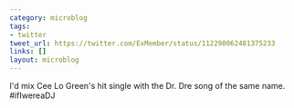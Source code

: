 ```yaml
---
category: microblog
tags:
- twitter
tweet_url: https://twitter.com/ExMember/status/112290062481375233
links: []
layout: microblog
---
```

I'd mix Cee Lo Green's hit single with the Dr. Dre song of the same name. #ifIwereaDJ
